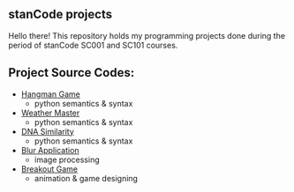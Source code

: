 ## stanCode projects
Hello there!
This repository holds my programming projects done during the period of stanCode SC001 and SC101 courses.

## Project Source Codes:
* [Hangman Game](https://github.com/jessie0114/stanCode-Python-projects/blob/main/SC001_Assignment3/hangman.py)
  * python semantics & syntax
* [Weather Master](https://github.com/jessie0114/stanCode-Python-projects/blob/main/SC001_Assignment2/weather_master.py)
  * python semantics & syntax
* [DNA Similarity](https://github.com/jessie0114/stanCode-Python-projects/blob/main/SC001_Assignment3/complement.py)
  * python semantics & syntax
* [Blur Application](https://github.com/jessie0114/stanCode-Python-projects/blob/main/SC001_Assignment4/blur.py)
  * image processing
* [Breakout Game](https://github.com/jessie0114/stanCode-Python-projects/blob/main/SC101_Assignment2/breakoutgraphics.py)
  * animation & game designing
